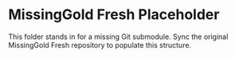 # MissingGold Fresh Placeholder

This folder stands in for a missing Git submodule. Sync the original MissingGold Fresh repository to populate this structure.

